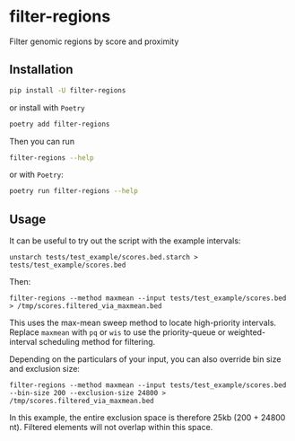 # filter-regions

Filter genomic regions by score and proximity

## Installation

```bash
pip install -U filter-regions
```

or install with `Poetry`

```bash
poetry add filter-regions
```

Then you can run

```bash
filter-regions --help
```

or with `Poetry`:

```bash
poetry run filter-regions --help
```

## Usage

It can be useful to try out the script with the example intervals:

```
unstarch tests/test_example/scores.bed.starch > tests/test_example/scores.bed
```

Then:

```
filter-regions --method maxmean --input tests/test_example/scores.bed > /tmp/scores.filtered_via_maxmean.bed
```

This uses the max-mean sweep method to locate high-priority intervals. Replace `maxmean` with `pq` or `wis` to use the priority-queue or weighted-interval scheduling method for filtering.

Depending on the particulars of your input, you can also override bin size and exclusion size:

```
filter-regions --method maxmean --input tests/test_example/scores.bed --bin-size 200 --exclusion-size 24800 > /tmp/scores.filtered_via_maxmean.bed
```

In this example, the entire exclusion space is therefore 25kb (200 + 24800 nt). Filtered elements will not overlap within this space.